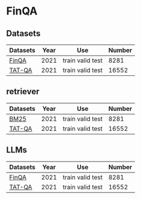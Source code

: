 # FinQA


## Datasets

| Datasets                                                                     |  Year  | Use             | Number           |
|------------------------------------------------------------------------------|--------|-----------------|------------------|
| [FinQA](https://github.com/czyssrs/FinQA)                                    |  2021 | train valid test | 8281             |
| [TAT-QA](https://nextplusplus.github.io/TAT-QA/)                             |  2021 | train valid test | 16552            |


## retriever

| Datasets                                                                     |  Year  | Use             | Number           |
|------------------------------------------------------------------------------|--------|-----------------|------------------|
| [BM25](https://github.com/czyssrs/FinQA)                                    |  2021 | train valid test | 8281             |
| [TAT-QA](https://nextplusplus.github.io/TAT-QA/)                             |  2021 | train valid test | 16552            |

## LLMs

| Datasets                                                                     |  Year  | Use             | Number           |
|------------------------------------------------------------------------------|--------|-----------------|------------------|
| [FinQA](https://github.com/czyssrs/FinQA)                                    |  2021 | train valid test | 8281             |
| [TAT-QA](https://nextplusplus.github.io/TAT-QA/)                             |  2021 | train valid test | 16552            |
